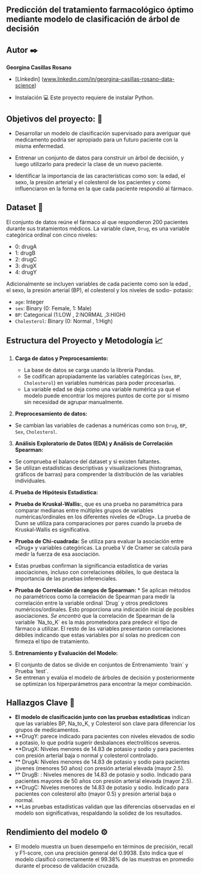 ## Predicción del tratamiento farmacológico óptimo mediante modelo de clasificación de árbol de decisión

## Autor ✒️
**Georgina Casillas Rosano**

* [LInkedin] (www.linkedin.com/in/georgina-casillas-rosano-data-science)

* Instalación 💻
Este proyecto requiere de instalar Python.

## Objetivos del proyecto: 🎯
* Desarrollar un modelo de clasificación supervisado para averiguar qué medicamento podría ser apropiado para un futuro paciente con la misma enfermedad. 

* Entrenar un conjunto de datos para construir un árbol de decisión, y luego utilizarlo para predecir la clase de un nuevo paciente.

* Identificar la importancia de las características como son: la edad, el sexo, la presión arterial y el colesterol de los pacientes y como influenciaron en la forma en la que cada paciente respondió al fármaco.

## Dataset 🧾
El conjunto de datos reúne el fármaco al que respondieron 200 pacientes durante sus tratamientos médicos. La variable clave, `Drug`, es una variable categórica ordinal con cinco niveles:

*   0: drugA
*   1: drugB
*   2: drugC
*   3: drugX
*   4: drugY

Adicionalmente se incluyen variables de cada paciente como son la edad , el sexo, la presión arterial (BP),  el colesterol y los niveles de sodio- potasio:

*   `age`:  Integer
*   `sex`:  Binary (0: Female, 1: Male)
*   `BP`:  Categorical (1:LOW , 2:NORMAL ,3:HIGH)
*   `Cholesterol`:  Binary (0: Normal , 1:High)

## Estructura del Proyecto y Metodología 📈

1. **Carga de datos y Preprocesamiento:**
    *   La base de datos se carga usando la librería Pandas. 
    *   Se codifican apropiadamente las variables categóricas (`sex`, `BP`, `Cholesterol`) en variables numéricas para poder procesarlas.
    *   La variable edad se deja como una variable numérica ya que el modelo puede encontrar los mejores puntos de corte por sí mismo sin necesidad de agrupar manualmente.

2. **Preprocesamiento de datos:**
* Se cambian las variables de cadenas a numéricas como son `Drug`, `BP`, `Sex`, `Cholesterol`.


3. **Análisis Exploratorio de Datos (EDA) y Análisis de Correlación Spearman:**
* Se comprueba el balance del dataset y si existen faltantes. 
* Se utilizan estadísticas descriptivas y visualizaciones (histogramas, gráficos de barras) para comprender la distribución de las variables individuales.


4. **Prueba de Hipótesis Estadística:**
* **Prueba de Kruskal-Wallis:**, que es una prueba no paramétrica para comparar medianas entre múltiples grupos de variables numéricas/ordinales en los diferentes niveles de «Drug». La prueba de Dunn se utiliza para comparaciones por pares cuando la prueba de Kruskal-Wallis es significativa. 
* **Prueba de Chi-cuadrada:** Se utiliza para evaluar la asociación entre «Drug» y variables categóricas. La prueba V de Cramer se calcula para medir la fuerza de esa asociación.
* Estas pruebas confirman la significancia estadística de varias asociaciones, incluso con correlaciones débiles, lo que destaca la importancia de las pruebas inferenciales.

* **Prueba de Correlación de rangos de Spearman:** * Se aplican métodos no paramétricos como la correlación de Spearman para medir la correlación entre la variable ordinal ´Drug´ y otros predictores numéricos/ordinales. Esto proporciona una indicación inicial de posibles asociaciones. *Se encontró* que la correlación de Spearman de la variable ´Na_to_K´ es la más prometedora para predecir el tipo de fármaco a utilizar. El resto de las variables presentaron correlaciones débiles indicando que estas variables por sí solas no predicen con firmeza el tipo de tratamiento.


5. **Entrenamiento y Evaluación del Modelo:**
* El conjunto de datos se divide en conjuntos de Entrenamiento ´train´ y Prueba ´test´.
* Se entrenan y evalúa el modelo de árboles de decisión y posteriormente se optimizan los hiperparámetros para encontrar la mejor combinación.

## Hallazgos Clave 🔎
* **El modelo de clasificación junto con las pruebas estadísticas** indican que las variables BP, Na_to_K, y Colesterol son clave para diferenciar los grupos de medicamentos.
* **DrugY: parece indicado para pacientes con niveles elevados de sodio a potasio, lo que podría sugerir desbalances electrolíticos severos.
* **DrugX: Niveles menores de 14.83 de potasio y sodio y para pacientes con presión arterial baja o normal y colesterol controlado.
* ** DrugA: Niveles menores de 14.83 de potasio y sodio para pacientes jóvenes (menores 50 años) con presión arterial elevada (mayor 2.5).
* ** DrugB: : Niveles menores de 14.83 de potasio y sodio. Indicado para pacientes mayores de 50 años con presión arterial elevada (mayor 2.5).
* **DrugC: Niveles menores de 14.83 de potasio y sodio. Indicado para pacientes con colesterol alto (mayor 0.5) y presión arterial baja o normal.
* **Las pruebas estadísticas validan que las diferencias observadas en el modelo son significativas, respaldando la solidez de los resultados.


## Rendimiento del modelo ⚙️
* El modelo muestra un buen desempeño en términos de precisión, recall y F1-score, con una precisión general del 0.9938. Esto indica que el modelo clasificó correctamente el 99.38% de las muestras en promedio durante el proceso de validación cruzada.


